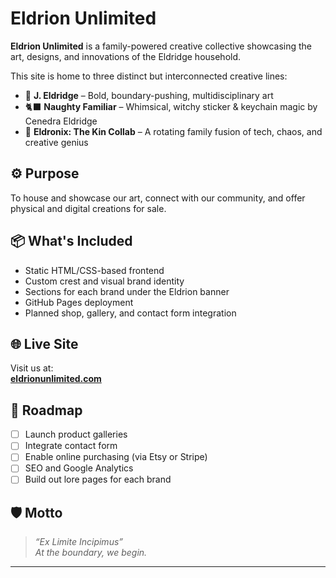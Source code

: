 # Eldrion Unlimited

**Eldrion Unlimited** is a family-powered creative collective showcasing the art, designs, and innovations of the Eldridge household.

This site is home to three distinct but interconnected creative lines:

- 🎨 **J. Eldridge** – Bold, boundary-pushing, multidisciplinary art
- 🐈‍⬛ **Naughty Familiar** – Whimsical, witchy sticker & keychain magic by Cenedra Eldridge
- 🔧 **Eldronix: The Kin Collab** – A rotating family fusion of tech, chaos, and creative genius

## ⚙️ Purpose

To house and showcase our art, connect with our community, and offer physical and digital creations for sale.

## 📦 What's Included

- Static HTML/CSS-based frontend
- Custom crest and visual brand identity
- Sections for each brand under the Eldrion banner
- GitHub Pages deployment
- Planned shop, gallery, and contact form integration

## 🌐 Live Site

Visit us at:  
**[eldrionunlimited.com](https://eldrionunlimited.com)**

## 🧩 Roadmap

- [ ] Launch product galleries
- [ ] Integrate contact form
- [ ] Enable online purchasing (via Etsy or Stripe)
- [ ] SEO and Google Analytics
- [ ] Build out lore pages for each brand

## 🛡️ Motto

> *“Ex Limite Incipimus”*  
> _At the boundary, we begin._

---

